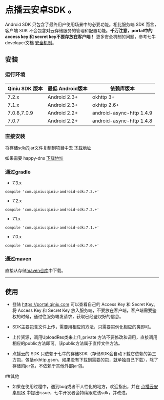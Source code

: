 # 点播云安卓SDK 。
Android SDK 只包含了最终用户使用场景中的必要功能。相比服务端 SDK 而言，客户端 SDK 不会包含对云存储服务的管理和配置功能。**千万注意，portal中的access key 和 secret key不要存放在客户端！** 更多安全机制的问题，参考七牛developer文档 [安全机制](http://developer.qiniu.com/article/developer/security/index.html)。

## 安装
### 运行环境

| Qiniu SDK 版本 | 最低 Android版本   |       依赖库版本           |
|------------ |-----------------|------------------------|
|  7.2.x        |  Android 2.3+     |        okhttp 3+         |
|  7.1.x        |  Android 2.3+     |        okhttp 2.6+       |
| 7.0.8,7.0.9   |  Android 2.2+     | android-async-http 1.4.9 |
|  7.0.7        |  Android 2.2+     | android-async-http 1.4.8 |

### 直接安装
将存储sdk的jar文件复制到项目中去
[下载地址](http://search.maven.org/remotecontent?filepath=com/qiniu/qiniu-android-sdk/) 

如果需要 happy-dns
[下载地址](https://repo1.maven.org/maven2/com/qiniu/happy-dns/)

### 通过gradle
* 7.3.x
```
compile 'com.qiniu:qiniu-android-sdk:7.3.+'
```
* 7.2.x
```
compile 'com.qiniu:qiniu-android-sdk:7.2.+'
```
* 7.1.x
```
compile 'com.qiniu:qiniu-android-sdk:7.1.+'
```
* 7.0.x
```
compile 'com.qiniu:qiniu-android-sdk:7.0.+'
```
### 通过maven
直接从存储[maven仓库](http://search.maven.org/#search%7Cgav%7C1%7Cg%3A%22com.qiniu%22%20AND%20a%3A%22qiniu-android-sdk%22)中下载。


***
## 使用
* 登陆 https://portal.qiniu.com 可以查看自己的 Access Key 和 Secret Key。 将 Access Key 和 Secret Key 放入服务端，不要放在客户端，客户端需要鉴权的时候，通过往服务端发请求，获取已经鉴权好的信息。

* SDK主要包含文件上传，需要用相应的方法，只需要实例化相应的类即可。

* 上传资源，调用UploadRes类来上传,private 方法不要修改和调用，直接调用相应的public方法即可。该public方法属于直传文件方法。

* 点播云的 SDK 只依赖于七牛的存储SDK（存储SDK会自动下载它依赖的第三方包，包括okhttp,gson，如果没有下载到需要的包，就单独自己下载），除了存储的jar包，不依赖于其他外部jar包。


##其他
* 如果在使用过程中，遇到bug或者不人性化的地方，欢迎指出，并在 [点播云安卓SDK](https://github.com/qiniu-jedi/jedi-android-sdk/issues) 中提出issue，七牛开发者会持续跟进该sdk，并改进。




